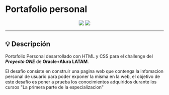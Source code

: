 

# Portafolio personal

<div align="center">
    <img src="https://img.shields.io/badge/HTML-5A5A5A?logo=html5" />
    <img src="https://img.shields.io/badge/CSS-5A5A5A?logo=css3&logoColor=01A3D8" />
</div>

---

## 💡 Descripción

Portafolio Personal desarrollado con HTML y CSS para el challenge del **_Proyecto ONE_** de **Oracle+Alura LATAM**.

El desafio consiste en construir una pagina web que contenga la infomacion personal de usuario para poder exponer la misma en la web, el objetivo de este desafio es poner a prueba los conocimientos adquiridos durante los cursos "La primera parte de la especializacion"
